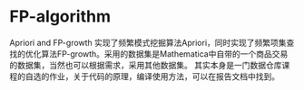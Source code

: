 # FP-algorithm
Apriori and FP-growth
实现了频繁模式挖掘算法Apriori，同时实现了频繁项集查找的优化算法FP-growth。采用的数据集是Mathematica中自带的一个商品交易的数据集，当然也可以根据需求，采用其他数据集。
其实本身是一门数据仓库课程的自选的作业，关于代码的原理，编译使用方法，可以在报告文档中找到。
